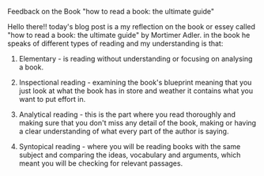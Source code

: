 Feedback on the Book "how to read a book: the ultimate guide"

Hello there!! today's blog post is a my reflection on the book or essey called "how to read a book: the ultimate guide" by Mortimer Adler.
in the book he speaks of different types of reading and my understanding is that:

1) Elementary - is reading without understanding or focusing on analysing a book.


2) Inspectional reading - examining the book's blueprint meaning that you just look at what the book has in store and weather it contains what you want to put effort in.

3) Analytical reading - this is the part where you read thoroughly and making sure that you don't miss any detail of the book, making or having a clear understanding of what every part of the author is saying.

4) Syntopical reading - where you will be reading books with the same subject and comparing the ideas, vocabulary and arguments, which meant you will be checking for relevant passages.

